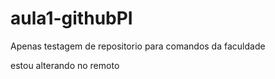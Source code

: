 # aula1-githubPI
Apenas testagem de repositorio para comandos da faculdade

estou alterando no remoto
